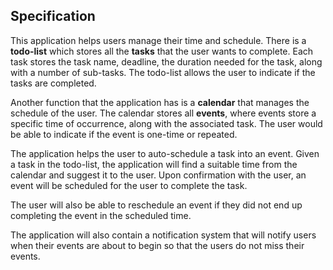 ## Specification

This application helps users manage their time and schedule.
There is a **todo-list** which stores all the **tasks** that the user wants to
complete. Each task stores the task name, deadline, the duration needed for the task, along with a number of sub-tasks.
The todo-list allows the user to indicate if the tasks are completed.

Another function that the application has is a **calendar** that manages the schedule of the user. 
The calendar stores all **events**, where events store a specific time of
occurrence, along with the associated task. The user would be able to indicate if the event is 
one-time or repeated.

The application helps the user to auto-schedule a task into an event.
Given a task in the todo-list, the application will find a suitable time
from the calendar and suggest it to the user. Upon confirmation with the user, 
an event will be scheduled for the user to complete the task.

The user will also be able to reschedule an event if they did not end up completing 
the event in the scheduled time. 

The application will also contain a notification system that will notify users when their events are about to begin 
so that the users do not miss their events.
